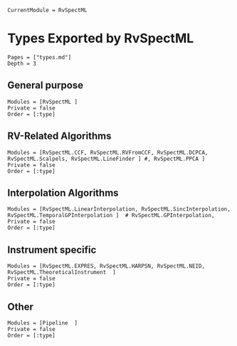 ```@meta
CurrentModule = RvSpectML
```
# Types Exported by RvSpectML

```@contents
Pages = ["types.md"]
Depth = 3
```
## General purpose
```@autodocs
Modules = [RvSpectML ]
Private = false
Order = [:type]
```
## RV-Related Algorithms
```@autodocs
Modules = [RvSpectML.CCF, RvSpectML.RVFromCCF, RvSpectML.DCPCA, RvSpectML.Scalpels, RvSpectML.LineFinder ] #, RvSpectML.PPCA ]
Private = false
Order = [:type]
```

## Interpolation Algorithms
```@autodocs
Modules = [RvSpectML.LinearInterpolation, RvSpectML.SincInterpolation, RvSpectML.TemporalGPInterpolation ]  # RvSpectML.GPInterpolation,
Private = false
Order = [:type]
```

## Instrument specific
```@autodocs
Modules = [RvSpectML.EXPRES, RvSpectML.HARPSN, RvSpectML.NEID, RvSpectML.TheoreticalInstrument  ]
Private = false
Order = [:type]
```

## Other
```@autodocs
Modules = [Pipeline  ]
Private = false
Order = [:type]
```
